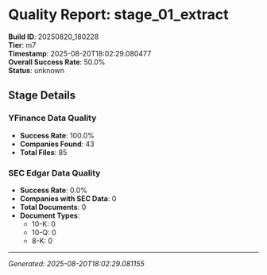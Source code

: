 # Quality Report: stage_01_extract

**Build ID**: 20250820_180228  
**Tier**: m7  
**Timestamp**: 2025-08-20T18:02:29.080477  
**Overall Success Rate**: 50.0%  
**Status**: unknown

## Stage Details

### YFinance Data Quality

- **Success Rate**: 100.0%
- **Companies Found**: 43
- **Total Files**: 85

### SEC Edgar Data Quality

- **Success Rate**: 0.0%
- **Companies with SEC Data**: 0
- **Total Documents**: 0
- **Document Types**:
  - 10-K: 0
  - 10-Q: 0
  - 8-K: 0

---
*Generated: 2025-08-20T18:02:29.081155*
